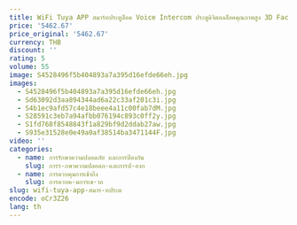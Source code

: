 ```yaml
---
title: WiFi Tuya APP สมาร์ทประตูล็อค Voice Intercom ประตูดิจิตอลล็อคคุณภาพสูง 3D Face Recognition พร้อมกล้อง
price: '5462.67'
price_original: '5462.67'
currency: THB
discount: ''
rating: 5
volume: 55
image: S4528496f5b404893a7a395d16efde66eh.jpg
images:
  - S4528496f5b404893a7a395d16efde66eh.jpg
  - Sd63092d3aa894344ad6a22c33af201c3i.jpg
  - S4b1ec9afd57c4e18beee4a11c00fab7dM.jpg
  - S28591c3eb7a94afbb076194c893c0ff2y.jpg
  - S1fd768f8548843f1a829bf9d2ddab27aw.jpg
  - S935e31528e0e49a0af38514ba3471144F.jpg
video: ''
categories:
  - name: การรักษาความปลอดภัย และการป้องกัน
    slug: การร-กษาความปลอดภ-และการป-องก
  - name: การควบคุมการเข้าถึง
    slug: การควบค-มการเข-าถ
slug: wifi-tuya-app-สมาร-ทประต
encode: oCr3Z26
lang: th
---
```

  